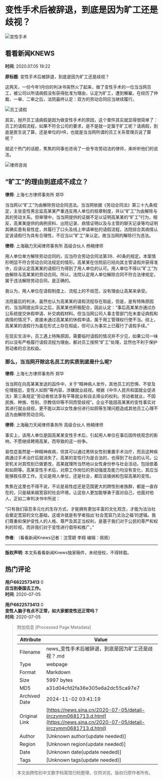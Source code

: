 # 变性手术后被辞退，到底是因为旷工还是歧视？

![变性手术](//n.sinaimg.cn/sinacn/20170919/c987-fykywuc7435594.jpg)

## 看看新闻KNEWS

**时间**: 2020.07.05 19:22

**原标题**: 变性手术后被辞退，到底是因为旷工还是歧视？

这两天，一份今年1月份的判决书突然火了起来，做了变性手术的一位当当网员工，被公司以所请病假没有获得批准为理由，认定为旷工，遭到解雇。在经历了仲裁、一审、二审之后，法院最终认定：双方的劳动合同应当继续履行。

![员工请假](//k.sinaimg.cn/n/sinakd202075s/128/w633h295/20200705/2247-ivwfwmp6976755.jpg/w700d1q75cms.jpg?by=cms_fixed_width)

其实，抛开员工请病假是因为做变性手术的原因，这个案件其实就显得很简单了：员工的请假流程，如果不符合公司的要求，是不是就一定属于旷工呢？请病假，到底是医生说了算，还是单位的HR，也就是当当网所谓的员工关系管理员说了算呢？

就这个热门的话题，焦焦的同事也咨询了一些专攻劳动法的律师，来听听他们的说法。

![律师咨询](//k.sinaimg.cn/n/sinakd202075s/107/w635h272/20200705/d9e0-ivwfwmp6976754.jpg/w700d1q75cms.jpg?by=cms_fixed_width)

## “旷工”的理由到底成不成立？

**律师**: 上海七方律师事务所 郑华

当当网以“旷工”为由解除劳动合同违法。当当网依据《劳动合同法》第三十九条规定，主张变性男总监高某某严重违反用人单位的规章制度，并以“旷工”为由解除与其的劳动关系。但审理中，当当网提供的证据不足以证明高某某的“旷工”行为，相反，高某某提供的病例资料、出院记录、病情证明以及与主管的聊天记录等均证明其确实患有易性症，并履行了口头及线上申请审批的请假流程，法院综合其病情认定该请假行为具有合理性，不应当以“旷工”来认定。故当当网的解除行为违法。

**律师**: 上海融力天闻律师事务所 高级合伙人 杨楠律师

用人单位单方解除劳动合同的，应当符合劳动合同法第39、40条的规定。本案情形明显不符合劳动合同法规定的情形。高某某在住院前已经向其主管请假并获得准许，应该认定高某某的请假行为得到了用人单位的认可。用人单位不得以“旷工”为由解除与高某某的劳动合同。所以，法院认定用人单位解除合同不符合法律规定，属于违法解除劳动合同，是正确的。

我认为，用人单位在请假制度上、流程上的不规范，没有理由让高某来承受。

法院最后的判决，虽然也认为高某某的请假流程存在瑕疵，但是，是有特殊原因的，当当网提出异议之后，高某某也积极配合，因此认定：“事后高某某亦通过办公系统提交休假申请、补交病假材料。但当当网公司人事主管部门在未查证病假和病情的情况下，直接未通过高某某的休假申请，属于用工管理权行使不当。综上，高某某的请假行为虽在形式上存在瑕疵，但可认为事实上已履行了请假手续。”

在现实生活中，员工遇上特殊原因，需要临时请假的情况并不少见，如果公司一味的以没有严格履行请假流程为理由，都对员工按照“旷工”处理，显然也不利于保护劳动者的合法权益。

### 那么，当当网开除这名员工的实质到底是什么呢?

**律师**: 上海七方律师事务所 郑华

当当网在向高某某发送的函件中，关于“精神病人发作，其他员工的恐惧、不安及伦理尴尬，变性人如厕”等内容，涉嫌就业歧视。根据《中华人民共和国就业促进法》第三条规定“劳动者依法享有平等就业和自主择业的权利。劳动者就业，不因民族、种族、性别、宗教信仰等不同而受歧视”。企业不能因高某某的变性事实对其进行就业歧视，更不能以其以女性身份进行如厕等生理问题造成其他员工心理不适为由解除劳动合同。

**律师**: 上海融力天闻律师事务所 高级合伙人 杨楠律师

事实上，该用人单位是因高某某变性手术后，引起用人单位在事后因传统观念的影响，不愿继续聘用高某，而导致的这一纷争。

易性症虽然是一种精神疾病，但其可以通过男转女性别重置手术治疗，而且这种疾病通过手术治疗后就消失了。高某的变性行为是合法的，也得到了社会的认可。公安机关对其性别已做更改，高某就理所当然地以女性身份参与社会活动，包括依着和如厕等。高某变性手术后，对原工作岗位的劳动强度及能力均没有变化，其应当能够胜任原工作。无论是用人单位，还是社会，都应该接纳和包容高某的变性。

焦焦在这里也不得不说，不论是易性症还是范围更大的跨性别者族群，都是一直存在的，只是越来越宽容的社会环境，让这些人更加能够勇于面对自己，也面对他人，正如二审判决书中所说：

“只有我们容忍多元化的生存方式，才能拥有更加丰富的文化观念，才能为法治社会奠定宽容的文化基础，这或许就是有学者指出‘社会宽容乃法治之福’的逻辑。我们尊重和保护变性人的人格、尊严及其正当权利，是基于我们对于公民的尊严和权利的珍视，而非我们对于变性进行倡导和推广。”

**作者**: （看看新闻Knews记者：沈雪颖 李翔 编辑：佩佩）

---

**版权声明**: 本文系看看新闻Knews独家稿件，未经授权，不得转载。

## 热门评论

**用户6622573413** 0  
**应当到泰国去工作。**  
**时间**: 2020-07-05

**用户6622573413** 0  
**变性人脑子有点不正常，如大家都变性还正常吗？**  
**时间**: 2020-07-05

> 附加信息 [Processed Page Metadata]
>
> | Attribute       | Value                                  |
> |-----------------|----------------------------------------|
> | Filename        | news_变性手术后被辞退，到底是因为旷工还是歧视？.md                             |
> | Type            | webpage                                 |
> | Format          | Markdown                               |
> | Size            | 5997 bytes                           |
> | MD5             | a31d04cfd2fa36e305e6a2dc55ca97e7                                  |
> | Archived Date   | 2024-11-02 03:41:19                             |
> | Original Link   | [https://news.sina.cn/2020-07-05/detail-iirczymm0681713.d.html](https://news.sina.cn/2020-07-05/detail-iirczymm0681713.d.html)                         |
> | Author          | [Unknown author(update needed)]                              |
> | Region          | [Unknown region(update needed)]                              |
> | Date            | [Unknown date(update needed)]                                 |
> | Tags            | [Unknown tags(update needed)]                                 |
>
> 本文由跨性别中文数字档案馆归档整理，仅供浏览。版权归原作者所有。
>